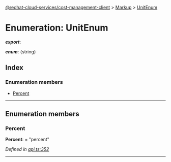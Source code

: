 [@redhat-cloud-services/cost-management-client](../README.md) > [Markup](../modules/markup.md) > [UnitEnum](../enums/markup.unitenum.md)

# Enumeration: UnitEnum

*__export__*: 

*__enum__*: {string}

## Index

### Enumeration members

* [Percent](markup.unitenum.md#percent)

---

## Enumeration members

<a id="percent"></a>

###  Percent

**Percent**:  = "percent"

*Defined in [api.ts:352](https://github.com/RedHatInsights/javascript-clients/blob/master/packages/cost-management/api.ts#L352)*

___

